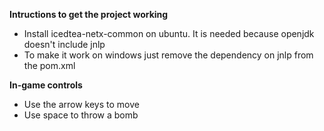 **Intructions to get the project working**
* Install icedtea-netx-common on ubuntu. It is needed because openjdk doesn't include jnlp
* To make it work on windows just remove the dependency on jnlp from the pom.xml

**In-game controls**
* Use the arrow keys to move
* Use space to throw a bomb
